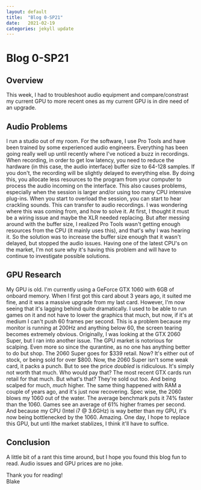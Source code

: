 ```yaml
---
layout: default
title:  "Blog 0-SP21"
date:   2021-02-19
categories: jekyll update
---
```



<h1>Blog 0-SP21</h1>

<h2>Overview</h2>
This week, I had to troubleshoot audio equipment and compare/constrast my current GPU to more recent ones as my current GPU is in dire need of an upgrade.

<h2>Audio Problems</h2>
I run a studio out of my room. For the software, I use Pro Tools and have been trained by some experienced audio engineers. Everything has been going really well up until recently where I've noticed a buzz in recordings. When recording, in order to get low latency, you need to reduce the hardware (in this case, the audio interface) buffer size to 64-128 samples. If you don't, the recording will be slightly delayed to everything else. By doing this, you allocate less resources to the program from your computer to process the audio incoming on the interface. This also causes problems, especially when the session is larger and/or using too many CPU intensive plug-ins. When you start to overload the session, you can start to hear crackling sounds. This can transfer to audio recordings. I was wondering where this was coming from, and how to solve it. At first, I thought it must be a wiring issue and maybe the XLR needed replacing. But after messing around with the buffer size, I realized Pro Tools wasn't getting enough resources from the CPU (it mainly uses this), and that's why I was hearing it. So the solution was to increase the buffer size enough that it wasn't delayed, but stopped the audio issues. Having one of the latest CPU's on the market, I'm not sure why it's having this problem and will have to continue to investigate possible solutions. 

<h2>GPU Research</h2>
My GPU is old. I'm currently using a GeForce GTX 1060 with 6GB of onboard memory. When I first got this card about 3 years ago, it suited me fine, and it was a massive upgrade from my last card. However, I'm now seeing that it's lagging behind quite dramatically. I used to be able to run games on it and not have to lower the graphics that much, but now, if it's at medium I can't push 60 frames per second. This is a problem because my monitor is running at 200Hz and anything below 60, the screen tearing becomes extremely obvious. Originally, I was looking at the GTX 2060 Super, but I ran into another issue. The GPU market is notorious for scalping. Even more so since the qurantine, as no one has anything better to do but shop. The 2060 Super goes for $339 retail. Now? It's either out of stock, or being sold for over $800. Now, the 2060 Super isn't some weak card, it packs a punch. But to see the price <i>doubled</i> is ridiculous. It's simply not worth that much. Who would pay that? The most recent GTX cards run retail for that much. But what's that? They're sold out too. And being scalped for much, <i>much</i> higher. The same thing happened with RAM a couple of years ago, and it's just now recovering. Spec wise, the 2060 blows my 1060 out of the water. The average benchmark puts it 74% faster than the 1060. Games see an average of 61% higher frames per second. And because my CPU (Intel i7 @ 3.6GHz) is way better than my GPU, it's now being bottlenecked by the 1060. Amazing. One day, I hope to replace this GPU, but unti lthe market stablizes, I think it'll have to suffice. 

<h2>Conclusion</h2>
A little bit of a rant this time around, but I hope you found this blog fun to read. Audio issues and GPU prices are no joke. 


Thank you for reading!<br/>
Blake
